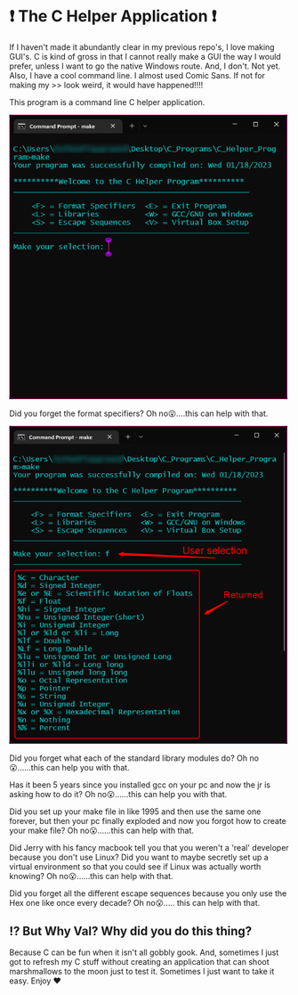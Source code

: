 # :exclamation: The C Helper Application :exclamation:

If I haven't made it abundantly clear in my previous repo's, I love making GUI's. C is kind of gross in 
that I cannot really make a GUI the way I would prefer, unless I want to go the native Windows route. And,
I don't. Not yet. 
Also, I have a cool command line. I almost used Comic Sans. If not for making my >> look weird, it would have happened!!!!

This program is a command line C helper application.

<p float="left">
<img src="git_images/opening.png" alt="amazing app" style="width: 500px;"/>
</p>


 Did you forget the format specifiers? Oh no:open_mouth:....this can
help with that.

<p float="left">
<img src="git_images/format.png" alt="amazing app" style="width: 500px;"/>
</p>

Did you forget what each of the standard library modules do? Oh no:open_mouth:......this can help you with that.


Has it been 5 years since you installed gcc on your pc and now the jr is asking how to do it? Oh no:open_mouth:......this can
help you with that.


Did you set up your make file in like 1995 and then use the same one forever, but then your pc finally exploded and
now you forgot how to create your make file? Oh no:open_mouth:......this can help with that.


Did Jerry with his fancy macbook tell you that you weren't a 'real' developer because you don't use Linux? Did you 
want to maybe secretly set up a virtual environment so that you could see if Linux was actually worth knowing?
Oh no:open_mouth:......this can help with that.


Did you forget all the different escape sequences because you only use the Hex one like once every decade? Oh no:open_mouth:.....
this can help with that.


## :interrobang: But Why Val? Why did you do this thing?

Because C can be fun when it isn't all gobbly gook. And, sometimes I just got to refresh my C stuff without creating an 
application that can shoot marshmallows to the moon just to test it. Sometimes I just want to take it easy. Enjoy :hearts: